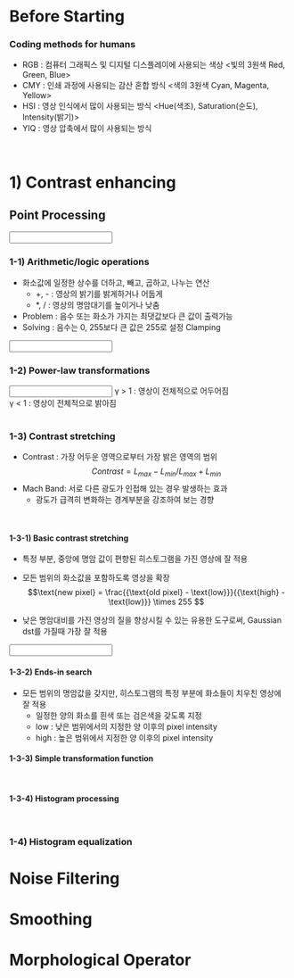 # Before Starting

### Coding methods for humans
* RGB : 컴퓨터 그래픽스 및 디지털 디스플레이에 사용되는 색상  <빛의 3원색  Red, Green, Blue> 
* CMY : 인쇄 과정에 사용되는 감산 혼합 방식 <색의 3원색 Cyan, Magenta, Yellow>
* HSI : 영상 인식에서 많이 사용되는 방식 <Hue(색조), Saturation(순도), Intensity(밝기)>
* YIQ : 영상 압축에서 많이 사용되는 방식

<br>

# 1) Contrast enhancing
## Point Processing
<input nonlinear image> 

### 1-1) Arithmetic/logic operations
* 화소값에 일정한 상수를 더하고, 빼고, 곱하고, 나누는 연산
  * +, - : 영상의 밝기를 밝게하거나 어둡게
  * *, / : 영상의 명암대기를 높이거나 낮춤
* Problem : 음수 또는 화소가 가지는 최댓값보다 큰 값이 출력가능
* Solving : 음수는 0, 255보다 큰 값은 255로 설정 Clamping
<input operation image>
<br>

### 1-2) Power-law transformations
<input Power-law transformations image>
γ > 1 : 영상이 전체적으로 어두어짐<br/>
γ < 1 : 영상이 전체적으로 밝아짐
<br>
<br>

### 1-3) Contrast stretching
* Contrast : 가장 어두운 영역으로부터 가장 밝은 영역의 범위<br/>
 $$Contrast = L_{max} - L_{min} / L_{max} + L_{min} $$
* Mach Band: 서로 다른 광도가 인접해 있는 경우 발생하는 효과<br/>
  * 광도가 급격히 변화하는 경계부분을 강조하여 보는 경향
<br>

#### 1-3-1) Basic contrast stretching
* 특정 부분, 중앙에 명암 값이 편향된 히스토그램을 가진 영상에 잘 적용
* 모든 범위의 화소값을 포함하도록 영상을 확장<br/>
  $$\text{new pixel} = \frac{{\text{old pixel} - \text{low}}}{{\text{high} - \text{low}}} \times 255 $$

* 낮은 명암대비를 가진 영상의 질을 향상시킬 수 있는 유용한 도구로써, Gaussian dst를 가질때 가장 잘 적용
<input contrast stretching image>
<br>

#### 1-3-2) Ends-in search
* 모든 범위의 명암값을 갖지만, 히스토그램의 특정 부분에 화소들이 치우친 영상에 잘 적용
  * 일정한 양의 화소를 흰색 또는 검은색을 갖도록 지정
  * low : 낮은 범위에서의 지정한 양 이후의 pixel intensity
  * high : 높은 범위에서 지정한 양 이후의 pixel intensity
#### 1-3-3) Simple transformation function
<br>

#### 1-3-4) Histogram processing
<br>

### 1-4) Histogram equalization
 


# Noise Filtering
# Smoothing
# Morphological Operator
